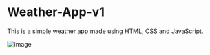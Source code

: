 # Weather-App-v1

This is a simple weather app made using HTML, CSS and JavaScript.

![image](https://user-images.githubusercontent.com/85503411/124625621-94a3ec00-de9b-11eb-9a37-edb34b063328.png)


